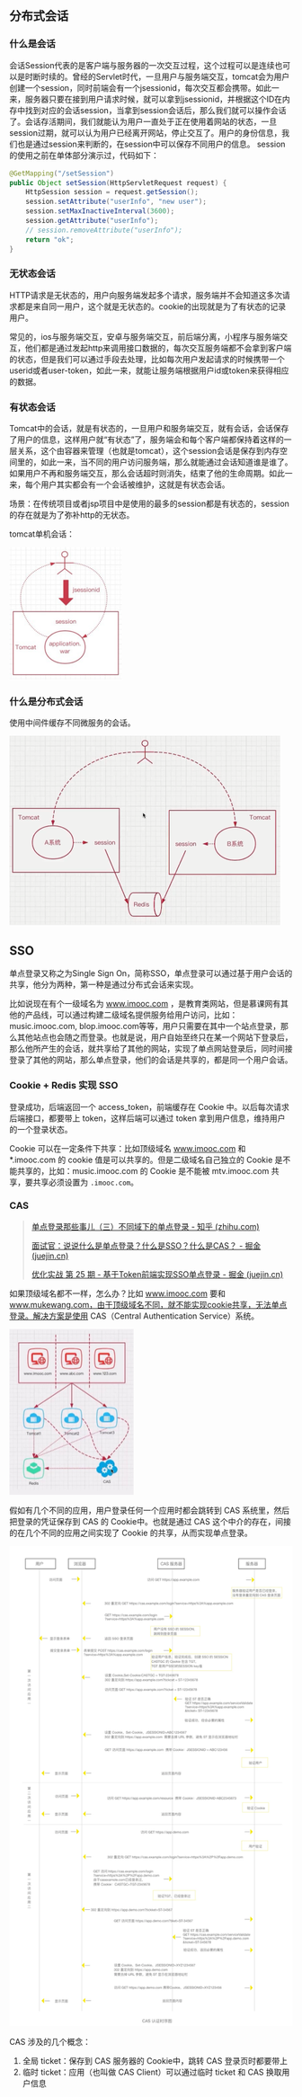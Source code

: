 ## 分布式会话

### 什么是会话

会话Session代表的是客户端与服务器的一次交互过程，这个过程可以是连续也可以是时断时续的。曾经的Servlet时代，一旦用户与服务端交互，tomcat会为用户创建一个session，同时前端会有一个jsessionid，每次交互都会携带。如此一来，服务器只要在接到用户请求时候，就可以拿到jsessionid，并根据这个ID在内存中找到对应的会话session，当拿到session会话后，那么我们就可以操作会话了。会话存活期间，我们就能认为用户一直处于正在使用着网站的状态，一旦session过期，就可以认为用户已经离开网站，停止交互了。用户的身份信息，我们也是通过session来判断的，在session中可以保存不同用户的信息。 session的使用之前在单体部分演示过，代码如下：

```java
@GetMapping("/setSession")
public Object setSession(HttpServletRequest request) {
    HttpSession session = request.getSession();
    session.setAttribute("userInfo", "new user");
    session.setMaxInactiveInterval(3600);
    session.getAttribute("userInfo");
    // session.removeAttribute("userInfo");
    return "ok";
}
```

### 无状态会话

HTTP请求是无状态的，用户向服务端发起多个请求，服务端并不会知道这多次请求都是来自同一用户，这个就是无状态的。cookie的出现就是为了有状态的记录用户。

常见的，ios与服务端交互，安卓与服务端交互，前后端分离，小程序与服务端交互，他们都是通过发起http来调用接口数据的，每次交互服务端都不会拿到客户端的状态，但是我们可以通过手段去处理，比如每次用户发起请求的时候携带一个userid或者user-token，如此一来，就能让服务端根据用户id或token来获得相应的数据。

### 有状态会话

Tomcat中的会话，就是有状态的，一旦用户和服务端交互，就有会话，会话保存了用户的信息，这样用户就“有状态”了，服务端会和每个客户端都保持着这样的一层关系，这个由容器来管理（也就是tomcat），这个session会话是保存到内存空间里的，如此一来，当不同的用户访问服务端，那么就能通过会话知道谁是谁了。如果用户不再和服务端交互，那么会话超时则消失，结束了他的生命周期。如此一来，每个用户其实都会有一个会话被维护，这就是有状态会话。 

场景：在传统项目或者jsp项目中是使用的最多的session都是有状态的，session的存在就是为了弥补http的无状态。

tomcat单机会话：

<img src="分布式会话.assets/Snipaste_2023-04-22_18-51-50.png" style="zoom:50%;" />

### 什么是分布式会话

使用中间件缓存不同微服务的会话。

<img src="分布式会话.assets/Snipaste_2023-04-22_18-53-44.png" style="zoom:50%;" />

## SSO

单点登录又称之为Single Sign On，简称SSO，单点登录可以通过基于用户会话的共享，他分为两种，第一种是通过分布式会话来实现。 

比如说现在有个一级域名为 www.imooc.com ，是教育类网站，但是慕课网有其他的产品线，可以通过构建二级域名提供服务给用户访问，比如： music.imooc.com,  blop.imooc.com等等，用户只需要在其中一个站点登录，那么其他站点也会随之而登录。也就是说，用户自始至终只在某一个网站下登录后，那么他所产生的会话，就共享给了其他的网站，实现了单点网站登录后，同时间接登录了其他的网站，那么单点登录，他们的会话是共享的，都是同一个用户会话。

### Cookie + Redis 实现 SSO

登录成功，后端返回一个 access_token，前端缓存在 Cookie 中。以后每次请求后端接口，都要带上 token，这样后端可以通过 token 拿到用户信息，维持用户的一个登录状态。

Cookie 可以在一定条件下共享：比如顶级域名 www.imooc.com 和 *.imooc.com 的 cookie 值是可以共享的。但是二级域名自己独立的 Cookie 是不能共享的，比如：music.imooc.com 的 Cookie 是不能被 mtv.imooc.com 共享，要共享必须设置为 `.imooc.com`。

### CAS

> [单点登录那些事儿（三）不同域下的单点登录 - 知乎 (zhihu.com)](https://zhuanlan.zhihu.com/p/203167741)
>
> [面试官：说说什么是单点登录？什么是SSO？什么是CAS？ - 掘金 (juejin.cn)](https://juejin.cn/post/7078257583995224094)
>
> [优化实战 第 25 期 - 基于Token前端实现SSO单点登录 - 掘金 (juejin.cn)](https://juejin.cn/post/7086343419626258445)

如果顶级域名都不一样，怎么办？比如 www.imooc.com 要和 www.mukewang.com，由于顶级域名不同，就不能实现cookie共享，无法单点登录。解决方案是使用  CAS（Central Authentication Service）系统。

<img src="分布式会话.assets/3-3 CAS单点登录时序图流程梳理.mp4_20230422_233626.205.jpg" style="zoom:50%;" />

假如有几个不同的应用，用户登录任何一个应用时都会跳转到 CAS 系统里，然后把登录的凭证保存到 CAS 的 Cookie中。也就是通过 CAS 这个中介的存在，间接的在几个不同的应用之间实现了 Cookie 的共享，从而实现单点登录。

![](分布式会话.assets/v2-716591966e47259e72f73cbb3c7834e5_1440w.webp)

CAS 涉及的几个概念：

1. 全局 ticket：保存到 CAS 服务器的 Cookie中，跳转 CAS 登录页时都要带上
2. 临时 ticket：应用（也叫做 CAS Client）可以通过临时 ticket 和 CAS 换取用户信息